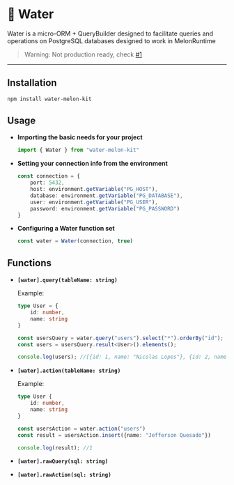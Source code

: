 # 🍉 Water

Water is a micro-ORM + QueryBuilder designed to facilitate queries and operations on PostgreSQL databases designed to work in MelonRuntime

> Warning: Not production ready, check [#1](https://github.com/MelonRuntime/Water/issues/1)

<hr>

## Installation

```bash
npm install water-melon-kit
```

## Usage

- **Importing the basic needs for your project**

    ```ts
    import { Water } from "water-melon-kit"
    ```

        
- **Setting your connection info from the environment**
    ```ts
    const connection = {
        port: 5432,
        host: environment.getVariable("PG_HOST"),
        database: environment.getVariable("PG_DATABASE"),
        user: environment.getVariable("PG_USER"),
        password: environment.getVariable("PG_PASSWORD")
    }
    ```
    
- **Configuring a Water function set**
    ```ts
    const water = Water(connection, true)
    ```

## Functions

- **`[water].query(tableName: string)`**

    Example:
    ```ts
    type User = {
        id: number,
        name: string
    }
    
    const usersQuery = water.query("users").select("*").orderBy("id");
    const users = usersQuery.result<User>().elements();
    
    console.log(users); //[{id: 1, name: "Nicolas Lopes"}, {id: 2, name: "Guilherme Noghartt"}...]
    ```

- **`[water].action(tableName: string)`**

    Example:
    ```ts
    type User {
        id: number,
        name: string
    }
    
    const usersAction = water.action("users")
    const result = usersAction.insert({name: "Jefferson Quesado"})
    
    console.log(result); //1
    ```
    
- **`[water].rawQuery(sql: string)`**
- **`[water].rawAction(sql: string)`**
